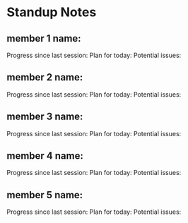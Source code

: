 # Standup Notes

## member 1 name:
Progress since last session:
Plan for today:
Potential issues:

## member 2 name:
Progress since last session:
Plan for today:
Potential issues:

## member 3 name:
Progress since last session:
Plan for today:
Potential issues:

## member 4 name:
Progress since last session:
Plan for today:
Potential issues:

## member 5 name:
Progress since last session:
Plan for today:
Potential issues: